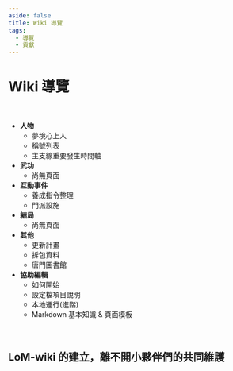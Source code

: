 ```yaml
---
aside: false
title: Wiki 導覽
tags:
  - 導覽
  - 貢獻
---
```


# Wiki 導覽

<br>

- **人物**
  - 夢境心上人
  - 稱號列表
  - 主支線重要發生時間軸
- **武功**
  - 尚無頁面
- **互動事件**
  - 養成指令整理
  - 門派設施
- **結局**
  - 尚無頁面
- **其他**
  - 更新計畫
  - 拆包資料
  - 唐門圖書館
- **協助編輯**
  - 如何開始
  - 設定檔項目說明
  - 本地運行(進階)
  - Markdown 基本知識 & 頁面模板

<br>

## LoM-wiki 的建立，離不開小夥伴們的共同維護

<div v-html="$frontmatter.contributors"></div>

<script setup>
import { VPTeamMembers } from 'vitepress/theme'
import { ref, onMounted } from 'vue'

const members = ref([])

onMounted(async () => {
  const baseUrl = import.meta.env.BASE_URL || '/'
  const response = await fetch(`${baseUrl}/json/contributors.json`)
  const data = await response.json()
  members.value = data
})
</script>

<VPTeamMembers size="small" :members="members" />
